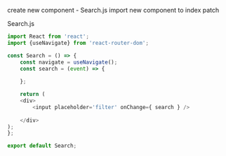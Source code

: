 create new component -
	Search.js
import new component to index patch

Search.js
```JavaScript
import React from 'react';
import {useNavigate} from 'react-router-dom';

const Search = () => {
	const navigate = useNavigate();
	const search = (event) => {
		
	};

	return (
	<div>
		<input placeholder='filter' onChange={ search } />
		
	</div>
);
};

export default Search;


```